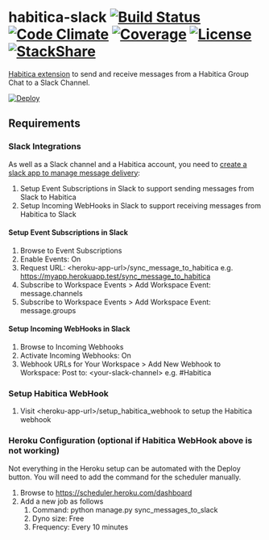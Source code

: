 # habitica-slack [![Build Status](https://img.shields.io/travis/niteshpatel/habitica-slack.svg)](https://travis-ci.org/niteshpatel/habitica-slack) [![Code Climate](https://img.shields.io/codeclimate/maintainability/niteshpatel/habitica-slack.svg)](https://codeclimate.com/github/niteshpatel/habitica-slack) [![Coverage](https://img.shields.io/codeclimate/coverage-letter/niteshpatel/habitica-slack.svg)](https://codeclimate.com/github/niteshpatel/habitica-slack) [![License](https://img.shields.io/github/license/niteshpatel/habitica-slack.svg?maxAge=3600)](https://raw.githubusercontent.com/niteshpatel/habitica-slack/master/LICENSE.txt) [![StackShare](http://img.shields.io/badge/tech-stack-0690fa.svg?style=flat)](http://stackshare.io/niteshpatel/habitica-slack)
[Habitica extension](http://habitica.wikia.com/wiki/Slack_Chat_Integration) to send and receive messages from a Habitica Group Chat to a Slack Channel.  

[![Deploy](https://www.herokucdn.com/deploy/button.svg)](https://heroku.com/deploy?template=https://github.com/niteshpatel/habitica-slack)

## Requirements

### Slack Integrations
As well as a Slack channel and a Habitica account, you need to [create a slack app to manage message delivery](https://api.slack.com/slack-apps#creating_apps):

1. Setup Event Subscriptions in Slack to support sending messages from Slack to Habitica
1. Setup Incoming WebHooks in Slack to support receiving messages from Habitica to Slack

#### Setup Event Subscriptions in Slack
1. Browse to Event Subscriptions
1. Enable Events: On
1. Request URL: &lt;heroku-app-url&gt;/sync_message_to_habitica e.g. https://myapp.herokuapp.test/sync_message_to_habitica
1. Subscribe to Workspace Events > Add Workspace Event: message.channels
1. Subscribe to Workspace Events > Add Workspace Event: message.groups

#### Setup Incoming WebHooks in Slack
1. Browse to Incoming Webhooks
1. Activate Incoming Webhooks: On
1. Webhook URLs for Your Workspace > Add New Webhook to Workspace: Post to: &lt;your-slack-channel&gt; e.g. #Habitica

### Setup Habitica WebHook
1. Visit &lt;heroku-app-url&gt;/setup_habitica_webhook to setup the Habitica webhook

### Heroku Configuration (optional if Habitica WebHook above is not working)
Not everything in the Heroku setup can be automated with the Deploy button.  You will need to add the command for the scheduler manually.

1. Browse to https://scheduler.heroku.com/dashboard
1. Add a new job as follows
    1. Command: python manage.py sync_messages_to_slack
    1. Dyno size: Free
    1. Frequency: Every 10 minutes
    